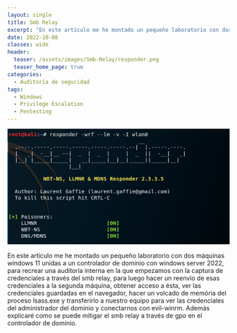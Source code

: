 ```yaml
---
layout: single
title: Smb Relay
excerpt: "En este artículo me he montado un pequeño laboratorio con dos máquinas windows 11 unidas a un controlador de dominio con windows server 2022, para recrear una auditoría interna en la que empezamos con la captura de credenciales a través del smb relay, para luego hacer un reenvío de esas credenciales a la segunda máquina, obtener acceso a ésta, ver las credenciales guardadas en el navegador, hacer un volcado de memória del proceso lsass.exe y transferirlo a nuestro equipo para ver las credenciales del administrador del dominio y conectarnos con evil-winrm. Además explicaré como se puede mitigar el smb relay a través de gpo en el controlador de dominio."
date: 2022-10-08
classes: wide
header:
  teaser: /assets/images/Smb-Relay/responder.png
  teaser_home_page: true
categories:
  - Auditoría de seguridad
tags:
  - Windows
  - Privilege Escalation
  - Pentesting
---
```


![](/assets/images/Smb-Relay/responder.png)


En este artículo me he montado un pequeño laboratorio con dos máquinas windows 11 unidas a un controlador de dominio con windows server 2022, para recrear una auditoría interna en la que empezamos con la captura de credenciales a través del smb relay, para luego hacer un reenvío de esas credenciales a la segunda máquina, obtener acceso a ésta, ver las credenciales guardadas en el navegador, hacer un volcado de memória del proceso lsass.exe y transferirlo a nuestro equipo para ver las credenciales del administrador del dominio y conectarnos con evil-winrm. Además explicaré como se puede mitigar el smb relay a través de gpo en el controlador de dominio.
